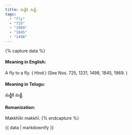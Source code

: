 ```yaml
---
title: మక్ఖీకి మక్ఖీ.
tags:
  - "fly"
  - "725"
  - "1969"
  - "1845"
  - "1498"
---
```


{% capture data %}
#### Meaning in English:
A fly to a fly. ( Hind.)
(See Nos. 725, 1231, 1498, 1845, 1969. )

#### Meaning in Telugu:
మక్ఖీకి మక్ఖీ.

#### Romanization:
Makkhīki makkhī.
{% endcapture %}

{{ data | markdownify }}

